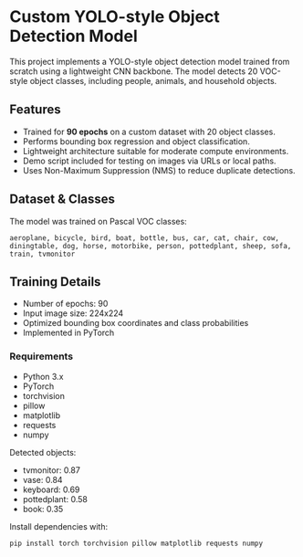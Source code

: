 # Custom YOLO-style Object Detection Model

This project implements a YOLO-style object detection model trained from scratch using a lightweight CNN backbone. The model detects 20 VOC-style object classes, including people, animals, and household objects.

## Features

- Trained for **90 epochs** on a custom dataset with 20 object classes.
- Performs bounding box regression and object classification.
- Lightweight architecture suitable for moderate compute environments.
- Demo script included for testing on images via URLs or local paths.
- Uses Non-Maximum Suppression (NMS) to reduce duplicate detections.

## Dataset & Classes

The model was trained on Pascal VOC classes:

`aeroplane, bicycle, bird, boat, bottle, bus, car, cat, chair, cow, diningtable, dog, horse, motorbike, person, pottedplant, sheep, sofa, train, tvmonitor`

## Training Details

- Number of epochs: 90  
- Input image size: 224x224  
- Optimized bounding box coordinates and class probabilities  
- Implemented in PyTorch  

### Requirements

- Python 3.x  
- PyTorch  
- torchvision  
- pillow  
- matplotlib  
- requests  
- numpy

Detected objects:
 - tvmonitor: 0.87
 - vase: 0.84
 - keyboard: 0.69
 - pottedplant: 0.58
 - book: 0.35


Install dependencies with:

```bash
pip install torch torchvision pillow matplotlib requests numpy


